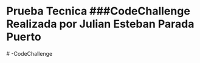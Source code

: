 # Prueba Tecnica ###CodeChallenge Realizada por Julian Esteban Parada Puerto
#   - C o d e C h a l l e n g e  
 